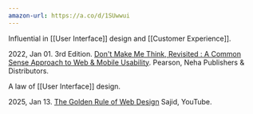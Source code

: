 ```yaml
---
amazon-url: https://a.co/d/1SUwwui
---
```

Influential in [[User Interface]] design and [[Customer Experience]].

2022, Jan 01. 3rd Edition. [Don't Make Me Think, Revisited : A Common Sense Approach to Web & Mobile Usability](https://a.co/d/1SUwwui). Pearson, Neha Publishers & Distributors.  

A law of [[User Interface]] design. 

2025, Jan 13. [The Golden Rule of Web Design](https://youtu.be/9zt__YPULm8?si=eNQzGJr2gYpN7T1Y) Sajid, YouTube. 

